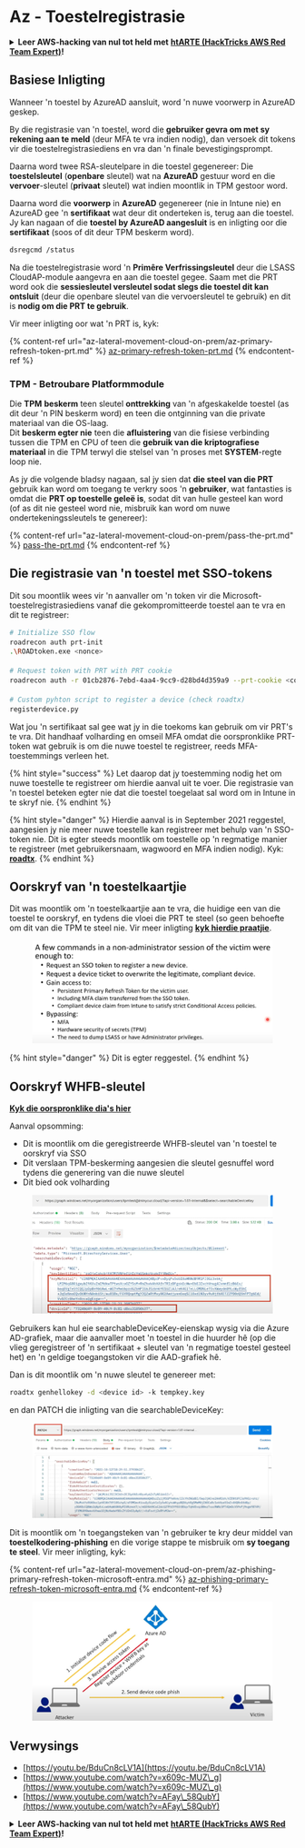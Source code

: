 # Az - Toestelregistrasie

<details>

<summary><strong>Leer AWS-hacking van nul tot held met</strong> <a href="https://training.hacktricks.xyz/courses/arte"><strong>htARTE (HackTricks AWS Red Team Expert)</strong></a><strong>!</strong></summary>

Ander maniere om HackTricks te ondersteun:

* As jy wil sien dat jou **maatskappy geadverteer word in HackTricks** of **HackTricks aflaai in PDF-formaat**, kyk na die [**SUBSCRIPTION PLANS**](https://github.com/sponsors/carlospolop)!
* Kry die [**amptelike PEASS & HackTricks swag**](https://peass.creator-spring.com)
* Ontdek [**The PEASS Family**](https://opensea.io/collection/the-peass-family), ons versameling eksklusiewe [**NFTs**](https://opensea.io/collection/the-peass-family)
* **Sluit aan by die** 💬 [**Discord-groep**](https://discord.gg/hRep4RUj7f) of die [**telegram-groep**](https://t.me/peass) of **volg** ons op **Twitter** 🐦 [**@hacktricks_live**](https://twitter.com/hacktricks_live)**.**
* **Deel jou hacking-truuks deur PR's in te dien by die** [**HackTricks**](https://github.com/carlospolop/hacktricks) en [**HackTricks Cloud**](https://github.com/carlospolop/hacktricks-cloud) github-repos.

</details>

## Basiese Inligting

Wanneer 'n toestel by AzureAD aansluit, word 'n nuwe voorwerp in AzureAD geskep.

By die registrasie van 'n toestel, word die **gebruiker gevra om met sy rekening aan te meld** (deur MFA te vra indien nodig), dan versoek dit tokens vir die toestelregistrasiediens en vra dan 'n finale bevestigingsprompt.

Daarna word twee RSA-sleutelpare in die toestel gegenereer: Die **toestelsleutel** (**openbare** sleutel) wat na **AzureAD** gestuur word en die **vervoer**-sleutel (**privaat** sleutel) wat indien moontlik in TPM gestoor word.

Daarna word die **voorwerp** in **AzureAD** gegenereer (nie in Intune nie) en AzureAD gee 'n **sertifikaat** wat deur dit onderteken is, terug aan die toestel. Jy kan nagaan of die **toestel by AzureAD aangesluit** is en inligting oor die **sertifikaat** (soos of dit deur TPM beskerm word).
```bash
dsregcmd /status
```
Na die toestelregistrasie word 'n **Primêre Verfrissingsleutel** deur die LSASS CloudAP-module aangevra en aan die toestel gegee. Saam met die PRT word ook die **sessiesleutel versleutel sodat slegs die toestel dit kan ontsluit** (deur die openbare sleutel van die vervoersleutel te gebruik) en dit is **nodig om die PRT te gebruik**.

Vir meer inligting oor wat 'n PRT is, kyk:

{% content-ref url="az-lateral-movement-cloud-on-prem/az-primary-refresh-token-prt.md" %}
[az-primary-refresh-token-prt.md](az-lateral-movement-cloud-on-prem/az-primary-refresh-token-prt.md)
{% endcontent-ref %}

### TPM - Betroubare Platformmodule

Die **TPM** **beskerm** teen sleutel **onttrekking** van 'n afgeskakelde toestel (as dit deur 'n PIN beskerm word) en teen die ontginning van die private materiaal van die OS-laag.\
Dit **beskerm egter nie** teen die **afluistering** van die fisiese verbinding tussen die TPM en CPU of teen die **gebruik van die kriptografiese materiaal** in die TPM terwyl die stelsel van 'n proses met **SYSTEM**-regte loop nie.

As jy die volgende bladsy nagaan, sal jy sien dat **die steel van die PRT** gebruik kan word om toegang te verkry soos 'n **gebruiker**, wat fantasties is omdat die **PRT op toestelle geleë is**, sodat dit van hulle gesteel kan word (of as dit nie gesteel word nie, misbruik kan word om nuwe ondertekeningssleutels te genereer):

{% content-ref url="az-lateral-movement-cloud-on-prem/pass-the-prt.md" %}
[pass-the-prt.md](az-lateral-movement-cloud-on-prem/pass-the-prt.md)
{% endcontent-ref %}

## Die registrasie van 'n toestel met SSO-tokens

Dit sou moontlik wees vir 'n aanvaller om 'n token vir die Microsoft-toestelregistrasiediens vanaf die gekompromitteerde toestel aan te vra en dit te registreer:
```bash
# Initialize SSO flow
roadrecon auth prt-init
.\ROADtoken.exe <nonce>

# Request token with PRT with PRT cookie
roadrecon auth -r 01cb2876-7ebd-4aa4-9cc9-d28bd4d359a9 --prt-cookie <cookie>

# Custom pyhton script to register a device (check roadtx)
registerdevice.py
```
Wat jou 'n sertifikaat sal gee wat jy in die toekoms kan gebruik om vir PRT's te vra. Dit handhaaf volharding en omseil MFA omdat die oorspronklike PRT-token wat gebruik is om die nuwe toestel te registreer, reeds MFA-toestemmings verleen het.

{% hint style="success" %}
Let daarop dat jy toestemming nodig het om nuwe toestelle te registreer om hierdie aanval uit te voer. Die registrasie van 'n toestel beteken egter nie dat die toestel toegelaat sal word om in Intune in te skryf nie.
{% endhint %}

{% hint style="danger" %}
Hierdie aanval is in September 2021 reggestel, aangesien jy nie meer nuwe toestelle kan registreer met behulp van 'n SSO-token nie. Dit is egter steeds moontlik om toestelle op 'n regmatige manier te registreer (met gebruikersnaam, wagwoord en MFA indien nodig). Kyk: [**roadtx**](az-lateral-movement-cloud-on-prem/az-roadtx-authentication.md).
{% endhint %}

## Oorskryf van 'n toestelkaartjie

Dit was moontlik om 'n toestelkaartjie aan te vra, die huidige een van die toestel te oorskryf, en tydens die vloei die PRT te steel (so geen behoefte om dit van die TPM te steel nie. Vir meer inligting [**kyk hierdie praatjie**](https://youtu.be/BduCn8cLV1A).

<figure><img src="../../.gitbook/assets/image (4) (1) (1) (1).png" alt=""><figcaption></figcaption></figure>

{% hint style="danger" %}
Dit is egter reggestel.
{% endhint %}

## Oorskryf WHFB-sleutel

**[Kyk die oorspronklike dia's hier](https://dirkjanm.io/assets/raw/Windows%20Hello%20from%20the%20other%20side_nsec_v1.0.pdf)**

Aanval opsomming:

* Dit is moontlik om die geregistreerde WHFB-sleutel van 'n toestel te oorskryf via SSO
* Dit verslaan TPM-beskerming aangesien die sleutel gesnuffel word tydens die generering van die nuwe sleutel
* Dit bied ook volharding

<figure><img src="../../.gitbook/assets/image (6).png" alt=""><figcaption></figcaption></figure>

Gebruikers kan hul eie searchableDeviceKey-eienskap wysig via die Azure AD-grafiek, maar die aanvaller moet 'n toestel in die huurder hê (op die vlieg geregistreer of 'n sertifikaat + sleutel van 'n regmatige toestel gesteel het) en 'n geldige toegangstoken vir die AAD-grafiek hê.

Dan is dit moontlik om 'n nuwe sleutel te genereer met:
```bash
roadtx genhellokey -d <device id> -k tempkey.key
```
en dan PATCH die inligting van die searchableDeviceKey:

<figure><img src="../../.gitbook/assets/image (8).png" alt=""><figcaption></figcaption></figure>

Dit is moontlik om 'n toegangsteken van 'n gebruiker te kry deur middel van **toestelkodering-phishing** en die vorige stappe te misbruik om **sy toegang te steel**. Vir meer inligting, kyk:

{% content-ref url="az-lateral-movement-cloud-on-prem/az-phishing-primary-refresh-token-microsoft-entra.md" %}
[az-phishing-primary-refresh-token-microsoft-entra.md](az-lateral-movement-cloud-on-prem/az-phishing-primary-refresh-token-microsoft-entra.md)
{% endcontent-ref %}

<figure><img src="../../.gitbook/assets/image (9).png" alt=""><figcaption></figcaption></figure>

## Verwysings

* [https://youtu.be/BduCn8cLV1A](https://youtu.be/BduCn8cLV1A)
* [https://www.youtube.com/watch?v=x609c-MUZ\_g](https://www.youtube.com/watch?v=x609c-MUZ\_g)
* [https://www.youtube.com/watch?v=AFay\_58QubY](https://www.youtube.com/watch?v=AFay\_58QubY)

<details>

<summary><strong>Leer AWS-hacking van nul tot held met</strong> <a href="https://training.hacktricks.xyz/courses/arte"><strong>htARTE (HackTricks AWS Red Team Expert)</strong></a><strong>!</strong></summary>

Ander maniere om HackTricks te ondersteun:

* As jy wil sien dat jou **maatskappy geadverteer word in HackTricks** of **HackTricks aflaai in PDF-formaat**, kyk na die [**SUBSCRIPTION PLANS**](https://github.com/sponsors/carlospolop)!
* Kry die [**amptelike PEASS & HackTricks-uitrusting**](https://peass.creator-spring.com)
* Ontdek [**The PEASS Family**](https://opensea.io/collection/the-peass-family), ons versameling eksklusiewe [**NFTs**](https://opensea.io/collection/the-peass-family)
* **Sluit aan by die** 💬 [**Discord-groep**](https://discord.gg/hRep4RUj7f) of die [**telegram-groep**](https://t.me/peass) of **volg** ons op **Twitter** 🐦 [**@hacktricks_live**](https://twitter.com/hacktricks_live)**.**
* **Deel jou hacktruuks deur PR's in te dien by die** [**HackTricks**](https://github.com/carlospolop/hacktricks) en [**HackTricks Cloud**](https://github.com/carlospolop/hacktricks-cloud) github-opslag.

</details>
